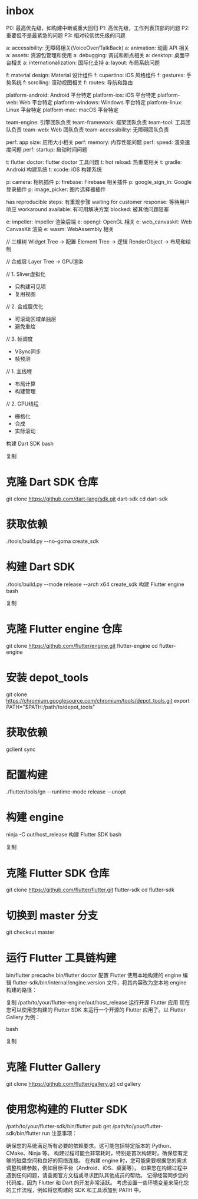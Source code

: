 

# inbox

P0: 最高优先级，如构建中断或重大回归
P1: 高优先级，工作列表顶部的问题
P2: 重要但不是最紧急的问题
P3: 相对较低优先级的问题

a: accessibility: 无障碍相关(VoiceOver/TalkBack)
a: animation: 动画 API 相关
a: assets: 资源包管理和使用
a: debugging: 调试和断点相关
a: desktop: 桌面平台相关
a: internationalization: 国际化支持
a: layout: 布局系统问题

f: material design: Material 设计组件
f: cupertino: iOS 风格组件
f: gestures: 手势系统
f: scrolling: 滚动视图相关
f: routes: 导航和路由

platform-android: Android 平台特定
platform-ios: iOS 平台特定
platform-web: Web 平台特定
platform-windows: Windows 平台特定
platform-linux: Linux 平台特定
platform-mac: macOS 平台特定

team-engine: 引擎团队负责
team-framework: 框架团队负责
team-tool: 工具团队负责
team-web: Web 团队负责
team-accessibility: 无障碍团队负责

perf: app size: 应用大小相关
perf: memory: 内存性能问题
perf: speed: 渲染速度问题
perf: startup: 启动时间问题

t: flutter doctor: flutter doctor 工具问题
t: hot reload: 热重载相关
t: gradle: Android 构建系统
t: xcode: iOS 构建系统

p: camera: 相机插件
p: firebase: Firebase 相关插件
p: google_sign_in: Google 登录插件
p: image_picker: 图片选择器插件

has reproducible steps: 有重现步骤
waiting for customer response: 等待用户响应
workaround available: 有可用解决方案
blocked: 被其他问题阻塞

e: impeller: Impeller 渲染后端
e: opengl: OpenGL 相关
e: web_canvaskit: Web CanvasKit 渲染
e: wasm: WebAssembly 相关

// 三棵树
Widget Tree    -> 配置
Element Tree   -> 逻辑
RenderObject   -> 布局和绘制

// 合成层
Layer Tree     -> GPU渲染

// 1. Sliver虚拟化
- 只构建可见项
- 复用视图

// 2. 合成层优化
- 可滚动区域单独层
- 避免重绘

// 3. 帧调度
- VSync同步
- 帧预测

// 1. 主线程
- 布局计算
- 构建管理

// 2. GPU线程
- 栅格化
- 合成
- 实际滚动


构建 Dart SDK
bash

复制
# 克隆 Dart SDK 仓库
git clone https://github.com/dart-lang/sdk.git dart-sdk
cd dart-sdk

# 获取依赖
./tools/build.py --no-goma create_sdk

# 构建 Dart SDK
./tools/build.py --mode release --arch x64 create_sdk
构建 Flutter engine
bash

复制
# 克隆 Flutter engine 仓库
git clone https://github.com/flutter/engine.git flutter-engine
cd flutter-engine

# 安装 depot_tools
git clone https://chromium.googlesource.com/chromium/tools/depot_tools.git
export PATH="$PATH:/path/to/depot_tools"

# 获取依赖
gclient sync

# 配置构建
./flutter/tools/gn --runtime-mode release --unopt

# 构建 engine
ninja -C out/host_release
构建 Flutter SDK
bash

复制
# 克隆 Flutter SDK 仓库
git clone https://github.com/flutter/flutter.git flutter-sdk
cd flutter-sdk

# 切换到 master 分支
git checkout master

# 运行 Flutter 工具链构建
bin/flutter precache
bin/flutter doctor
配置 Flutter 使用本地构建的 engine
编辑 flutter-sdk/bin/internal/engine.version 文件，将其内容改为您本地 engine 构建的路径：


复制
/path/to/your/flutter-engine/out/host_release
运行开源 Flutter 应用
现在您可以使用您构建的 Flutter SDK 来运行一个开源的 Flutter 应用了。以 Flutter Gallery 为例：

bash

复制
# 克隆 Flutter Gallery
git clone https://github.com/flutter/gallery.git
cd gallery

# 使用您构建的 Flutter SDK
/path/to/your/flutter-sdk/bin/flutter pub get
/path/to/your/flutter-sdk/bin/flutter run
注意事项：

确保您的系统满足所有必要的依赖要求。这可能包括特定版本的 Python、CMake、Ninja 等。
构建过程可能会非常耗时，特别是首次构建时。确保您有足够的磁盘空间和良好的网络连接。
在构建 engine 时，您可能需要根据您的需求调整构建参数，例如目标平台（Android、iOS、桌面等）。
如果您在构建过程中遇到任何问题，请查阅官方文档或寻求团队其他成员的帮助。
记得经常同步您的代码库，因为 Flutter 和 Dart 的开发非常活跃。
考虑设置一些环境变量来简化您的工作流程，例如将您构建的 SDK 和工具添加到 PATH 中。
